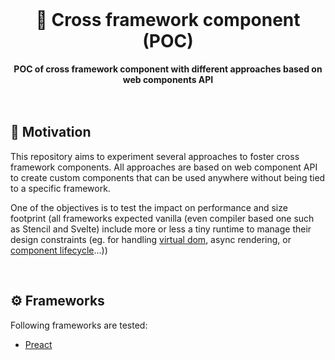<br>
<div align="center">
    <h1>🧪 Cross framework component (POC)</h1>
    <strong>POC of cross framework component with different approaches based on web components API</strong>
</div>
<br>
<br>

## 🤔 Motivation

This repository aims to experiment several approaches to foster cross framework components.
All approaches are based on web component API to create custom components that can be used anywhere without being tied to a specific framework.

One of the objectives is to test the impact on performance and size footprint (all frameworks expected vanilla (even compiler based one such as Stencil and Svelte) include more or less a tiny runtime to manage their design constraints (eg. for handling [virtual dom](https://github.com/ionic-team/stencil/tree/main/src/runtime), async rendering, or [component lifecycle](https://github.com/sveltejs/svelte/blob/467ba0a920d9b9902a2059085bac2662c6813b9a/src/runtime/internal/lifecycle.ts)...))

<br>

## ⚙️ Frameworks

Following frameworks are tested:

- [Preact](frameworks/preact)
